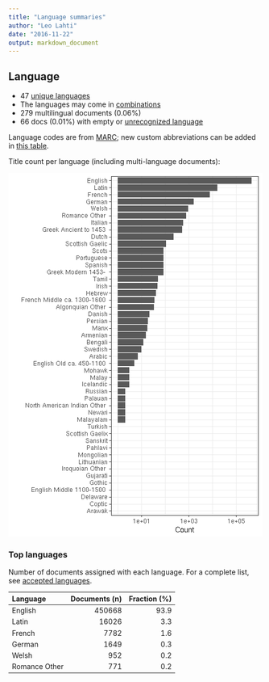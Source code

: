 ```yaml
---
title: "Language summaries"
author: "Leo Lahti"
date: "2016-11-22"
output: markdown_document
---
```


## Language

 * 47 [unique languages](output.tables/language_accepted.csv)
 * The languages may come in [combinations](output.tables/language_conversions.csv)
 * 279 multilingual documents (0.06%)  
 * 66 docs (0.01%) with empty or [unrecognized language](output.tables/language_discarded.csv)

Language codes are from [MARC](http://www.loc.gov/marc/languages/language_code.html); new custom abbreviations can be added in [this table](https://github.com/rOpenGov/bibliographica/blob/master/inst/extdata/language_abbreviations.csv).

Title count per language (including multi-language documents):

![plot of chunk summarylang](figure/summarylang-1.png)


### Top languages

Number of documents assigned with each language. For a complete list,
see [accepted languages](output.tables/language_accepted.csv).


|Language      | Documents (n)| Fraction (%)|
|:-------------|-------------:|------------:|
|English       |        450668|         93.9|
|Latin         |         16026|          3.3|
|French        |          7782|          1.6|
|German        |          1649|          0.3|
|Welsh         |           952|          0.2|
|Romance Other |           771|          0.2|

